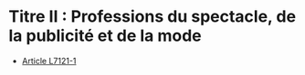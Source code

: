# Titre II : Professions du spectacle, de la publicité et de la mode 

* [Article L7121-1](./LEGIARTI000006904526.md)
